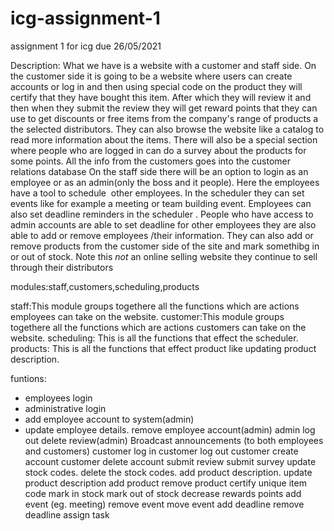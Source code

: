 # icg-assignment-1
assignment 1 for icg due 26/05/2021

Description:
What we have is a website with a customer and staff side. On the customer side it is going to be a website where users can create accounts or log in and then using special code on the product they will certify that they have bought this item. After which they will review it and then when they submit the review they will get reward points that they can use to get discounts or free items from the company's range of products a the selected distributors. They can also browse the website like a catalog to read more information about the items. There will also be a special section where people who are logged in can do a survey about the products for some points. All the info from the customers goes into the customer relations database
On the staff side there will be an option to login as an employee or as an admin(only the boss and it people). Here the employees have a tool to schedule  other employees. In the scheduler they can set events like for example a meeting or team building event. Employees can also set deadline reminders in the scheduler . People who have access to admin accounts are able to set deadline for other employees they are also able to add or remove employees /their information. They can also add or remove products from the customer side of the site and mark somethibg in or out of stock.
Note this *not* an online selling website they continue to sell through their distributors

modules:staff,customers,scheduling,products

staff:This module groups togethere all the functions which are actions employees can take on the website.
customer:This module groups togethere all the functions which are actions customers can take on the website.
scheduling: This is all the functions that effect the scheduler.
products: This is all the functions that effect product like updating product description.

funtions:

- employees login
- administrative login
- add employee account to system(admin)
- update employee details.
remove employee account(admin)
admin log out
delete review(admin)
Broadcast announcements (to both employees and customers)
customer log in
customer log out
customer create account
customer delete account
submit review
submit survey
update stock codes.
delete the stock codes.
add product description.
update product description
add product
remove product
certify unique item code
mark in stock
mark out of stock
decrease rewards points
add event (eg. meeting)
remove event
move event
add deadline
remove deadline
assign task
